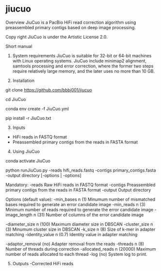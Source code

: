 # jiucuo
Overview
JiuCuo is a PacBio HiFi read correction algorithm using preassembled primary contigs based on deep image processing.

Copy right
JiuCuo is under the Artistic License 2.0.

Short manual
1. System requirements
JiuCuo is suitable for 32-bit or 64-bit machines with Linux operating systems. JiuCuo include minimap2 alignment, samtools processing and error correction, where the former two steps require relatively large memory, and the later uses no more than 10 GB.

2. Installation

git clone https://github.com/bbbj001/jiucuo

cd JiuCuo

conda env create -f JiuCuo.yml

pip install -r JiuCuo.txt

3. Inputs
- HiFi reads in FASTQ format
- Preassembled primary contigs from the reads in FASTA format

4. Using JiuCuo

conda activate JiuCuo

python runJiuCuo.py -reads hifi_reads.fastq -contigs primary_contigs.fasta -output directory [-options | -options]

Mandatory:
-reads
Raw HiFi reads in FASTQ format
-contigs
Preassembled primary contigs from the reads in FASTA format
-output
Output directory

Options (default value):
-min_bases n (1)
Minumum number of mismatched bases required to generate an error candidate image
-min_reads n (3)
Minimum number of reads required to generate the error candidate image
-image_length n (31)
Number of columns of the error candidate image

-diameter_size n (100)
Maximum diameter size in DBSCAN
-cluster_size n (3)
Minumum cluster size in DBSCAN
-k_size n (8)
Size of k-mer in adapter matching
-identity_value n (0.7)
Identity value in adapter matching

-adaptor_removal (no)
Adapter removal from the reads
-threads n (8)
Number of threads during correction
-allocated_reads n (20000)
Maximum number of reads allocated to each thread
-log (no)
System log to print.

5. Outputs
-Corrected HiFi reads
